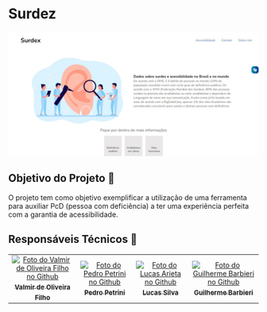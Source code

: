 #  Surdez

<img src="./images/readme-img.jpg" alt="Print da página">

<br>


## Objetivo do Projeto 🎯
O projeto tem como objetivo exemplificar a utilização de uma ferramenta para auxiliar PcD (pessoa com deficiência) a ter uma experiência perfeita com a garantia de acessibilidade. 

## Responsáveis Técnicos 🤝

<table>
  <tr>
    <td align="center">
      <a href="https://github.com/VALMIR-DE-OLIVEIRA-FILHO">
        <img src="https://avatars.githubusercontent.com/u/79705680?v=4" width="125px;" alt="Foto do Valmir de Oliveira Filho no Github"/><br>
        <sub>
          <b style="font-size: 13px;">Valmir de Oliveira Filho</b>
        </sub>
      </a>
    </td>
    <td align="center">
      <a href="https://github.com/petrinks">
        <img src="https://avatars.githubusercontent.com/u/86475274?v=4" width="125px;" alt="Foto do Pedro Petrini no Github"/><br>
        <sub>
          <b style="font-size: 13px;">Pedro Petrini</b>
        </sub>
      </a>
    </td>
    <td align="center">
      <a href="https://github.com/olucaspk">
        <img src="https://avatars.githubusercontent.com/u/21092825?v=4" width="125px;" alt="Foto do Lucas Arieta no Github"/><br>
        <sub>
          <b style="font-size: 13px;">Lucas Silva</b>
        </sub>
      </a>
    </td>
    <td align="center">
      <a href="https://github.com/Guibarbieri2006">
        <img src="https://avatars.githubusercontent.com/u/93358510?v=4" width="125px;" alt="Foto do Guilherme Barbieri no Github"/><br>
        <sub>
          <b style="font-size: 13px;">Guilherme Barbieri</b>
        </sub>
      </a>
    </td>